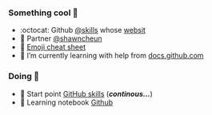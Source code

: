 ### Something cool 👋 

- :octocat: Github  [@skills](https://github.com/skills/) whose [websit](http://skills.github.com)
- 💬 Partner [@shawncheun](https://github.com/shawncheun)
- 🔭 [Emoji cheat sheet](https://github.com/ikatyang/emoji-cheat-sheet/blob/master/README.md)
- 🌱 I’m currently learning with help from [docs.github.com](https://docs.github.com/)

### Doing 🌻

- 🔰 Start point [GitHub skills](https://skills.github.com/?utm_source=pocket_saves) (***continous...***)
- 🍃 Learning notebook [Github](https://github.com/sha3nchn/sha3nchn/blob/main/learning/github.md)

